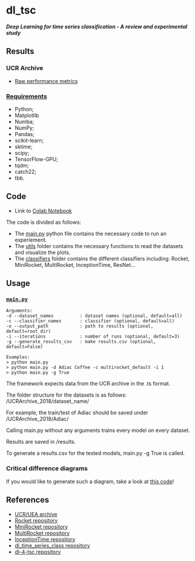 # dl_tsc

***Deep Learning for time series classification - A review and experimental study***

## Results

### UCR Archive

* [Raw performance metrics](results/results.csv)

### [Requirements](requirements.txt)

* Python;
* Matplotlib
* Numba;
* NumPy;
* Pandas;
* scikit-learn;
* sktime;
* scipy;
* TensorFlow-GPU;
* tqdm;
* catch22;
* tbb.

## Code
* Link to [Colab Notebook](Colab%20notebooks/dl_tsc_notebook.ipynb)

The code is divided as follows: 
* The [main.py](https://github.com/tknechtel/dl_tsc/blob/main/main.py) python file contains the necessary code to run an experiement. 
* The [utils](https://github.com/tknechtel/dl_tsc/blob/main/utils) folder contains the necessary functions to read the datasets and visualize the plots.
* The [classifiers](https://github.com/tknechtel/dl_tsc/tree/main/models) folder contains the different classifiers including: Rocket, MiniRocket, MultiRocket, InceptionTime, ResNet...

## Usage

### [`main.py`](main.py)

```
Arguments:
-d --dataset_names          : dataset names (optional, default=all)
-c --classifier_names       : classifier (optional, default=all)
-o --output_path            : path to results (optional, default=root_dir)
-i --iterations             : number of runs (optional, default=3)
-g --generate_results_csv   : make results.csv (optional, default=False)

Examples:
> python main.py
> python main.py -d Adiac Coffee -c multirocket_default -i 1
> python main.py -g True
```
The framework expects data from the UCR archive in the .ts format.

The folder structure for the datasets is as follows: <root>/UCRArchive_2018/dataset_name/
  
For example, the train/test of Adiac should be saved under /UCRArchive_2018/Adiac/


Calling main.py without any arguments trains every model on every dataset.


Results are saved in <root>/results.
  

To generate a results.csv for the tested models, main.py -g True is called.
  
### Critical difference diagrams
If you would like to generate such a diagram, take a look at [this code](https://github.com/hfawaz/cd-diagram)!
  
## References

* [UCR/UEA archive](http://timeseriesclassification.com/TSC.zip)
* [Rocket repository](https://github.com/angus924/rocket)
* [MiniRocket repository](https://github.com/angus924/minirocket)
* [MultiRocket repository](https://github.com/ChangWeiTan/MultiRocket)
* [InceptionTime repository](https://github.com/hfawaz/InceptionTime/)
* [dl_time_series_class repository](https://github.com/JakobSpahn/dl_time_series_class)
* [dl-4-tsc repository](https://github.com/hfawaz/dl-4-tsc)
  
 


